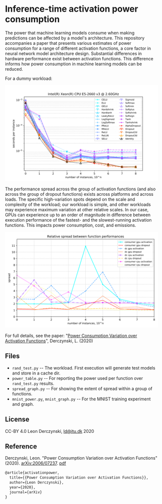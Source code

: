 # Inference-time activation power consumption

The power that machine learning models consume when making predictions can be affected by a model's architecture. This repository accompanies a paper that presents various estimates of power consumption for a range of different activation functions, a core factor in neural network model architecture design. Substantial differences in hardware performance exist between activation functions. This difference informs how power consumption in machine learning models can be reduced.

For a dummy workload:

![power per instance per activation function](https://github.com/leondz/inferencepower/raw/master/dc_cpu.svg)

The performance spread across the group of activation functions (and also across the group of dropout functions) exists across platforms and across loads. The specific high-variation spots depend on the scale and complexity of the workload; our workload is simple, and other workloads may experience maximum variation at other relative scales. In our case, GPUs can experience up to an order of magnitude in difference between execution performance of the fastest- and the slowest-running activation functions. This impacts power consumption, cost, and emissions.

![Spread in computation required per activation function](https://github.com/leondz/inferencepower/raw/master/groupspread.svg)

For full details, see the paper: "[Power Consumption Variation over Activation Functions](https://www.derczynski.com/papers/Activation_Function_Power_Consumption.pdf)", Derczynski, L. (2020)


## Files

* `rand_test.py` -- The workload. First execution will generate test models and store in a cache dir.
* `power_table.py` -- For reporting the power used per function over `rand_test.py` results.
* `spread_graph.py` -- For showing the extent of spread within a group of functions.
* `mnist_power.py`, `mnist_graph.py` -- For the MNIST training experiment and graph.

## License

CC-BY 4.0 Leon Derczynski, ld@itu.dk 2020

## Reference

Derczynski, Leon. "Power Consumption Variation over Activation Functions" (2020). [arXiv:2006/07237](https://arxiv.org/abs/2006.07237). [pdf](https://www.derczynski.com/papers/Activation_Function_Power_Consumption.pdf)

```
@article{activationpower,
  title={{Power Consumption Variation over Activation Functions}},
  author={Leon Derczynski},
  year={2020},
  journal={arXiv}
}
```
